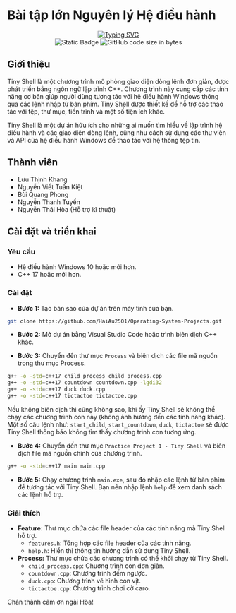 # Bài tập lớn Nguyên lý Hệ điều hành

<div align="center">
<a href="https://git.io/typing-svg"><img src="https://readme-typing-svg.demolab.com?font=Fira+Code&pause=1000&color=EE4E4E&center=true&vCenter=true&random=false&width=435&lines=Operating+System+Projects" alt="Typing SVG" /></a>
</div>

<div align="center">
<img alt="Static Badge" src="https://img.shields.io/badge/HUST-course-blue?labelColor=EE4E4E&color=151515">
<img alt="GitHub code size in bytes" src="https://img.shields.io/github/languages/code-size/HaiAu2501/Operating-System-Project?labelColor=EE4E4E&color=151515">
</div>

## Giới thiệu

Tiny Shell là một chương trình mô phỏng giao diện dòng lệnh đơn giản, được phát triển bằng ngôn ngữ lập trình C++. Chương trình này cung cấp các tính năng cơ bản giúp người dùng tương tác với hệ điều hành Windows thông qua các lệnh nhập từ bàn phím. Tiny Shell được thiết kế để hỗ trợ các thao tác với tệp, thư mục, tiến trình và một số tiện ích khác.

Tiny Shell là một dự án hữu ích cho những ai muốn tìm hiểu về lập trình hệ điều hành và các giao diện dòng lệnh, cũng như cách sử dụng các thư viện và API của hệ điều hành Windows để thao tác với hệ thống tệp tin.

## Thành viên

- Lưu Thịnh Khang
- Nguyễn Viết Tuấn Kiệt
- Bùi Quang Phong
- Nguyễn Thanh Tuyển
- Nguyễn Thái Hòa (Hỗ trợ kĩ thuật)

## Cài đặt và triển khai

### Yêu cầu

- Hệ điều hành Windows 10 hoặc mới hơn.
- C++ 17 hoặc mới hơn.

### Cài đặt

- **Bước 1:** Tạo bản sao của dự án trên máy tính của bạn.

```bash
git clone https://github.com/HaiAu2501/Operating-System-Projects.git
```

- **Bước 2:** Mở dự án bằng Visual Studio Code hoặc trình biên dịch C++ khác.

- **Bước 3:** Chuyển đến thư mục `Process` và biên dịch các file mã nguồn trong thư mục Process.

```bash
g++ -o -std=c++17 child_process child_process.cpp
g++ -o -std=c++17 countdown countdown.cpp -lgdi32 
g++ -o -std=c++17 duck duck.cpp
g++ -o -std=c++17 tictactoe tictactoe.cpp
```

Nếu không biên dịch thì cũng không sao, khi ấy Tiny Shell sẽ không thể chạy các chương trình con này (không ảnh hưởng đến các tính năng khác). Một số câu lệnh như: `start_child`, `start_countdown`, `duck`, `tictactoe` sẽ được Tiny Shell thông báo không tìm thấy chương trình con tương ứng.

- **Bước 4:** Chuyển đến thư mục `Practice Project 1 - Tiny Shell` và biên dịch file mã nguồn chính của chương trình.

```bash
g++ -o -std=c++17 main main.cpp
```

- **Bước 5:** Chạy chương trình `main.exe`, sau đó nhập các lệnh từ bàn phím để tương tác với Tiny Shell. Bạn nên nhập lệnh `help` để xem danh sách các lệnh hỗ trợ.

### Giải thích

- **Feature:** Thư mục chứa các file header của các tính năng mà Tiny Shell hỗ trợ.
  - `features.h`: Tổng hợp các file header của các tính năng.
  - `help.h`: Hiển thị thông tin hướng dẫn sử dụng Tiny Shell.
- **Process:** Thư mục chứa các chương trình có thể khởi chạy từ Tiny Shell.
  - `child_process.cpp`: Chương trình con đơn giản.
  - `countdown.cpp`: Chương trình đếm ngược.
  - `duck.cpp`: Chương trình vẽ hình con vịt.
  - `tictactoe.cpp`: Chương trình chơi cờ caro.

Chân thành cảm ơn ngài Hòa!
